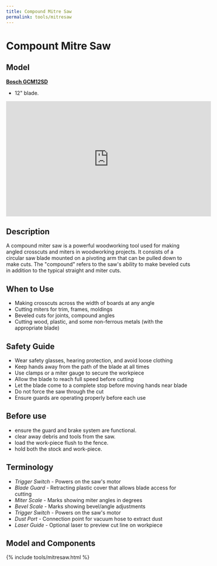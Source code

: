 ```yaml
---
title: Compound Mitre Saw
permalink: tools/mitresaw
---
```

# Compount Mitre Saw
## Model
[**Bosch GCM12SD**](https://data2.manualslib.com/pdf7/339/33816/3381540-bosch/professional_gcm_12.pdf?288e7c03b3f9e153fe2592afa035b7a8&take=binary)
- 12" blade.


<iframe width="560" height="315" src="https://www.youtube.com/embed/92digbYvXbU?si=wx6tcsfTzgv4mudq" title="YouTube video player" frameborder="0" allow="accelerometer; autoplay; clipboard-write; encrypted-media; gyroscope; picture-in-picture; web-share" referrerpolicy="strict-origin-when-cross-origin" allowfullscreen></iframe>

## Description
A compound miter saw is a powerful woodworking tool used for making angled crosscuts and miters in woodworking projects. It consists of a circular saw blade mounted on a pivoting arm that can be pulled down to make cuts. The "compound" refers to the saw's ability to make beveled cuts in addition to the typical straight and miter cuts.

## When to Use
- Making crosscuts across the width of boards at any angle
- Cutting miters for trim, frames, moldings
- Beveled cuts for joints, compound angles
- Cutting wood, plastic, and some non-ferrous metals (with the appropriate blade)

## Safety Guide
- Wear safety glasses, hearing protection, and avoid loose clothing
- Keep hands away from the path of the blade at all times
- Use clamps or a miter gauge to secure the workpiece
- Allow the blade to reach full speed before cutting
- Let the blade come to a complete stop before moving hands near blade
- Do not force the saw through the cut
- Ensure guards are operating properly before each use

## Before use
- ensure the guard and brake system are functional.
- clear away debris and tools from the saw.
- load the work-piece flush to the fence.
- hold both the stock and work-piece.
## Terminology
- *Trigger Switch* - Powers on the saw's motor
- *Blade Guard* - Retracting plastic cover that allows blade access for cutting
- *Miter Scale* - Marks showing miter angles in degrees
- *Bevel Scale* - Marks showing bevel/angle adjustments
- *Trigger Switch* - Powers on the saw's motor
- *Dust Port* - Connection point for vacuum hose to extract dust
- *Laser Guide* - Optional laser to preview cut line on workpiece

## Model and Components
{% include tools/mitresaw.html %}